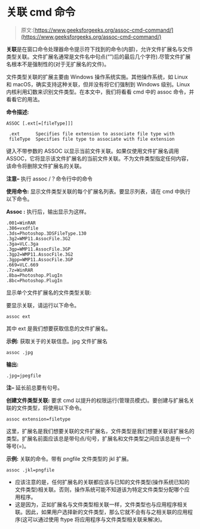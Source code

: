 # 关联 cmd 命令

> 原文:[https://www.geeksforgeeks.org/assoc-cmd-command/](https://www.geeksforgeeks.org/assoc-cmd-command/)

**关联**是在窗口命令处理器命令提示符下找到的命令(内部)，允许文件扩展名与文件类型关联。文件扩展名通常是文件名中句点(“”)后的最后几个字符).尽管文件扩展名根本不是强制性的(对于无扩展名的文件)。

文件类型关联的扩展主要由 Windows 操作系统实施。其他操作系统，如 Linux 和 macOS，确实支持这种关联，但并没有将它们强制到 Windows 级别。Linux 内核利用幻数来识别文件类型。在本文中，我们将看看 cmd 中的 assoc 命令，并看看它的用法。

**命令描述:**

```
ASSOC [.ext[=[fileType]]]

 .ext      Specifies file extension to associate file type with
 fileType  Specifies file type to associate with file extension

```

键入不带参数的 ASSOC 以显示当前文件关联。如果仅使用文件扩展名调用 ASSOC，它将显示该文件扩展名的当前文件关联。不为文件类型指定任何内容，该命令将删除文件扩展名的关联。

**注意–**
执行 assoc /？命令行中的命令

**使用命令:**
显示文件类型关联的每个扩展名列表。要显示列表，请在 cmd 中执行以下命令。

**Assoc :**
执行后，输出显示为这样。

```
.001=WinRAR
.386=vxdfile
.3ds=Photoshop.3DSFileType.130
.3g2=WMP11.AssocFile.3G2
.3ga=VLC.3ga
.3gp=WMP11.AssocFile.3GP
.3gp2=WMP11.AssocFile.3G2
.3gpp=WMP11.AssocFile.3GP
.669=VLC.669
.7z=WinRAR
.8ba=Photoshop.PlugIn
.8bc=Photoshop.PlugIn 

```

显示单个文件扩展名的文件类型关联:

要显示关联，请运行以下命令。

```
assoc ext 
```

其中 ext 是我们想要获取信息的文件扩展名。

**示例:**
获取关于的关联信息。jpg 文件扩展名

```
assoc .jpg 
```

**输出:**

```
.jpg=jpegfile 
```

**注–**
延长前总要有句号。

**创建文件类型关联:**
要求 cmd 以提升的权限运行(管理员模式)。要创建与扩展名关联的文件类型，将使用以下命令。

```
assoc extension=filetype 
```

这里，扩展名是我们想要关联的文件扩展名，文件类型是我们想要关联该扩展名的类型。扩展名前面应该总是带句点/句号，扩展名和文件类型之间应该总是有一个等号(=)。

**示例:**
关联的命令。带有 pngfile 文件类型的 jkl 扩展。

```
assoc .jkl=pngfile 
```

*   应该注意的是，任何扩展名的关联都应该与已知的文件类型(操作系统已知的文件类型)相关联。否则，操作系统可能不知道该为特定文件类型分配哪个应用程序。
*   这是因为，正如扩展名与文件类型相关联一样，文件类型也与应用程序相关联。因此，如果用户选择新的文件类型，那么它就不会有与之相关联的应用程序(这可以通过使用 ftype 将应用程序与文件类型相关联来解决)。